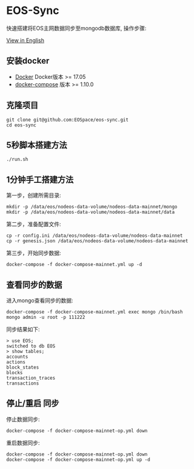 # EOS-Sync

快速搭建将EOS主网数据同步至mongodb数据库, 操作步骤:

[View in English](README.md)

## 安装docker

- [Docker](https://docs.docker.com) Docker版本 >= 17.05
- [docker-compose](https://docs.docker.com/compose/) 版本 >= 1.10.0

## 克隆项目

```
git clone git@github.com:EOSpace/eos-sync.git
cd eos-sync
```

## 5秒脚本搭建方法

```
./run.sh
```

## 1分钟手工搭建方法

第一步，创建所需目录:

```
mkdir -p /data/eos/nodeos-data-volume/nodeos-data-mainnet/mongo
mkdir -p /data/eos/nodeos-data-volume/nodeos-data-mainnet/data
```

第二步，准备配置文件:

```
cp -r config.ini /data/eos/nodeos-data-volume/nodeos-data-mainnet
cp -r genesis.json /data/eos/nodeos-data-volume/nodeos-data-mainnet
```

第三步，开始同步数据:

```
docker-compose -f docker-compose-mainnet.yml up -d
```

## 查看同步的数据

进入mongo查看同步的数据:

```
docker-compose -f docker-compose-mainnet.yml exec mongo /bin/bash
mongo admin -u root -p 111222
```

同步结果如下:

```
> use EOS;
switched to db EOS
> show tables;
accounts
actions
block_states
blocks
transaction_traces
transactions
```

## 停止/重启 同步

停止数据同步:

```
docker-compose -f docker-compose-mainnet-op.yml down
```

重启数据同步:

```
docker-compose -f docker-compose-mainnet-op.yml down
docker-compose -f docker-compose-mainnet-op.yml up -d
```

